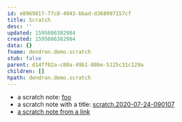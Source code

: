 ```yaml
---
id: e8969817-77c8-4943-bbad-d368997157cf
title: Scratch
desc: ''
updated: 1595606382984
created: 1595606382984
data: {}
fname: dendron.demo.scratch
stub: false
parent: d14ff02a-c80a-49b1-886e-5125c31c129a
children: []
hpath: dendron.demo.scratch
---
```

- a scratch note: [foo ]( scratch.2020-07-24-090054)
- a scratch note with a title:  [scratch.2020-07-24-090107](scratch.2020-07-24-090107)
- [a scratch note from a link ]( scratch.2020-07-24-090117) 
